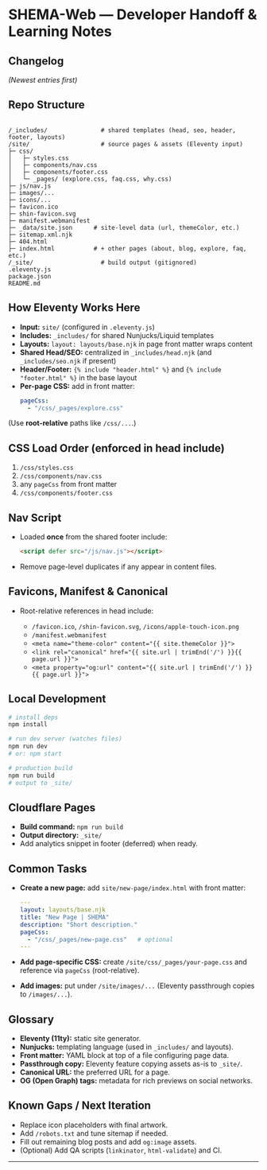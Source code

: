 # SHEMA-Web — Developer Handoff & Learning Notes

## Changelog
*(Newest entries first)*

## Repo Structure
```

/_includes/               # shared templates (head, seo, header, footer, layouts)
/site/                    # source pages & assets (Eleventy input)
├─ css/
│   ├─ styles.css
│   ├─ components/nav.css
│   ├─ components/footer.css
│   └─ _pages/ (explore.css, faq.css, why.css)
├─ js/nav.js
├─ images/...
├─ icons/...
├─ favicon.ico
├─ shin-favicon.svg
├─ manifest.webmanifest
├─ _data/site.json      # site-level data (url, themeColor, etc.)
├─ sitemap.xml.njk
├─ 404.html
├─ index.html           # + other pages (about, blog, explore, faq, etc.)
/_site/                   # build output (gitignored)
.eleventy.js
package.json
README.md

````

## How Eleventy Works Here
- **Input:** `site/` (configured in `.eleventy.js`)
- **Includes:** `_includes/` for shared Nunjucks/Liquid templates
- **Layouts:** `layout: layouts/base.njk` in page front matter wraps content
- **Shared Head/SEO:** centralized in `_includes/head.njk` (and `_includes/seo.njk` if present)
- **Header/Footer:** `{% include "header.html" %}` and `{% include "footer.html" %}` in the base layout
- **Per-page CSS:** add in front matter:
  ```yaml
  pageCss:
    - "/css/_pages/explore.css"
  ```

(Use **root-relative** paths like `/css/...`.)

## CSS Load Order (enforced in head include)

1. `/css/styles.css`
2. `/css/components/nav.css`
3. any `pageCss` from front matter
4. `/css/components/footer.css`

## Nav Script

* Loaded **once** from the shared footer include:

  ```html
  <script defer src="/js/nav.js"></script>
  ```
* Remove page-level duplicates if any appear in content files.

## Favicons, Manifest & Canonical

* Root-relative references in head include:

  * `/favicon.ico`, `/shin-favicon.svg`, `/icons/apple-touch-icon.png`
  * `/manifest.webmanifest`
  * `<meta name="theme-color" content="{{ site.themeColor }}">`
  * `<link rel="canonical" href="{{ site.url | trimEnd('/') }}{{ page.url }}">`
  * `<meta property="og:url" content="{{ site.url | trimEnd('/') }}{{ page.url }}">`

## Local Development

```bash
# install deps
npm install

# run dev server (watches files)
npm run dev
# or: npm start

# production build
npm run build
# output to _site/
```

## Cloudflare Pages

* **Build command:** `npm run build`
* **Output directory:** `_site/`
* Add analytics snippet in footer (deferred) when ready.

## Common Tasks

* **Create a new page:** add `site/new-page/index.html` with front matter:

  ```yaml
  ---
  layout: layouts/base.njk
  title: "New Page | SHEMA"
  description: "Short description."
  pageCss:
    - "/css/_pages/new-page.css"   # optional
  ---
  ```
* **Add page-specific CSS:** create `/site/css/_pages/your-page.css` and reference via `pageCss` (root-relative).
* **Add images:** put under `/site/images/...` (Eleventy passthrough copies to `/images/...`).

## Glossary

* **Eleventy (11ty):** static site generator.
* **Nunjucks:** templating language (used in `_includes/` and layouts).
* **Front matter:** YAML block at top of a file configuring page data.
* **Passthrough copy:** Eleventy feature copying assets as-is to `_site/`.
* **Canonical URL:** the preferred URL for a page.
* **OG (Open Graph) tags:** metadata for rich previews on social networks.

## Known Gaps / Next Iteration

* Replace icon placeholders with final artwork.
* Add `/robots.txt` and tune sitemap if needed.
* Fill out remaining blog posts and add `og:image` assets.
* (Optional) Add QA scripts (`linkinator`, `html-validate`) and CI.

---
